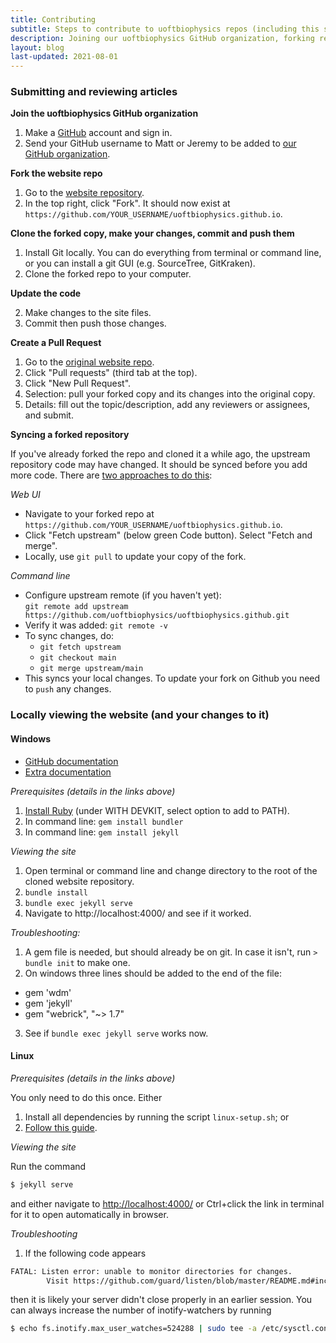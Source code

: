 ```yaml
---
title: Contributing
subtitle: Steps to contribute to uoftbiophysics repos (including this site).
description: Joining our uoftbiophysics GitHub organization, forking repositories, and contributing code.
layout: blog
last-updated: 2021-08-01
---
```


### Submitting and reviewing articles

**Join the uoftbiophysics GitHub organization**
1. Make a [GitHub](https://github.com/) account and sign in.
2. Send your GitHub username to Matt or Jeremy to be added to [our GitHub organization](https://github.com/uoftbiophysics).

**Fork the website repo**
1. Go to the [website repository](https://github.com/uoftbiophysics/uoftbiophysics.github.io).
2. In the top right, click "Fork". It should now exist at `https://github.com/YOUR_USERNAME/uoftbiophysics.github.io`.

**Clone the forked copy, make your changes, commit and push them**
1. Install Git locally. You can do everything from terminal or command line, or you can install a git GUI (e.g. SourceTree, GitKraken).
2. Clone the forked repo to your computer.

**Update the code**

2. Make changes to the site files.
4. Commit then push those changes.

**Create a Pull Request**
1. Go to the [original website repo](https://github.com/uoftbiophysics/uoftbiophysics.github.io).
2. Click "Pull requests" (third tab at the top).
3. Click "New Pull Request".
4. Selection: pull your forked copy and its changes into the original copy.
5. Details: fill out the topic/description, add any reviewers or assignees, and submit.

**Syncing a forked repository**

If you've already forked the repo and cloned it a while ago, the upstream repository code may have changed.
It should be synced before you add more code.
There are [two approaches to do this](https://docs.github.com/en/github/collaborating-with-pull-requests/working-with-forks/syncing-a-fork):

*Web UI*
- Navigate to your forked repo at `https://github.com/YOUR_USERNAME/uoftbiophysics.github.io`.
- Click "Fetch upstream" (below green Code button). Select "Fetch and merge".
- Locally, use `git pull` to update your copy of the fork.

*Command line*
- Configure upstream remote (if you haven't yet): <br/>`git remote add upstream https://github.com/uoftbiophysics/uoftbiophysics.github.git`
- Verify it was added: `git remote -v`
- To sync changes, do:
	- `git fetch upstream`
	- `git checkout main`
	- `git merge upstream/main`
- This syncs your local changes. To update your fork on Github you need to `push` any changes.

### Locally viewing the website (and your changes to it) ###

#### Windows ####

- [GitHub documentation](https://docs.github.com/en/pages/setting-up-a-github-pages-site-with-jekyll/testing-your-github-pages-site-locally-with-jekyll)
- [Extra documentation](https://idratherbewriting.com/documentation-theme-jekyll/mydoc_install_jekyll_on_windows.html)

*Prerequisites (details in the links above)*
1. [Install Ruby](https://rubyinstaller.org/downloads/) (under WITH DEVKIT, select option to add to PATH).
2. In command line: `gem install bundler`
3. In command line: `gem install jekyll`

*Viewing the site*
1. Open terminal or command line and change directory to the root of the cloned website repository.
2. `bundle install`
3. `bundle exec jekyll serve`
4. Navigate to http://localhost:4000/ and see if it worked.

*Troubleshooting:*
1. A gem file is needed, but should already be on git. In case it isn't, run `> bundle init` to make one.
2. On windows three lines should be added to the end of the file:
- gem 'wdm'
- gem 'jekyll'
- gem "webrick", "~> 1.7"
3. See if `bundle exec jekyll serve` works now.

#### Linux ####

*Prerequisites (details in the links above)*

You only need to do this once. Either
1. Install all dependencies by running the script `linux-setup.sh`; or
2. [Follow this guide](https://jekyllrb.com/docs/installation/ubuntu/).

*Viewing the site*

Run the command

```bash
$ jekyll serve
```
and either navigate to [http://localhost:4000/](http://localhost:4000/) or Ctrl+click the link in terminal for it to open automatically in browser.

*Troubleshooting*
1. If the following code appears

```bash
FATAL: Listen error: unable to monitor directories for changes.
        Visit https://github.com/guard/listen/blob/master/README.md#increasing-the-amount-of-inotify-watchers for info on how to fix this.
```
then it is likely your server didn't close properly in an earlier session. You can always increase the number of inotify-watchers by running

```bash
$ echo fs.inotify.max_user_watches=524288 | sudo tee -a /etc/sysctl.conf && sudo sysctl -p
```
